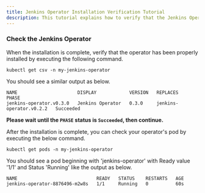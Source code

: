 ```yaml
---
title: Jenkins Operator Installation Verification Tutorial
description: This tutorial explains how to verify that the Jenkins Operator is properly installed in the namespace
---
```


### Check the Jenkins Operator

When the installation is complete, verify that the operator has been properly installed by executing the following command.

```execute
kubectl get csv -n my-jenkins-operator
```

You should see a similar output as below.

```output
NAME                      DISPLAY            VERSION   REPLACES                  PHASE
jenkins-operator.v0.3.0   Jenkins Operator   0.3.0     jenkins-operator.v0.2.2   Succeeded
```

**Please wait until the `PHASE` status is `Succeeded`, then continue.**

After the installation is complete, you can check your operator's pod by executing the below command.

```execute
kubectl get pods -n my-jenkins-operator
```

You should see a pod beginning with 'jenkins-operator' with Ready value '1/1' and Status 'Running' like the output as below.

```output
NAME                             READY   STATUS    RESTARTS   AGE
jenkins-operator-8876496-m2w8s   1/1     Running   0          60s
```

